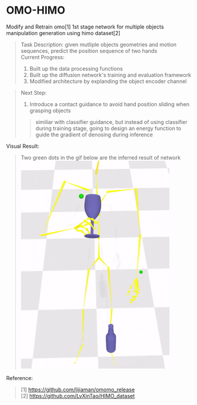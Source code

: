 # OMO-HIMO
Modify and Retrain omo[1] 1st stage network for multiple objects manipulation generation using himo dataset[2]
> Task Description: given mutliple objects geometries and motion sequences, predict the position sequence of two hands  
> Current Progress:  
>   1. Built up the data processing functions
>   2. Built up the diffusion network's training and evaluation framework  
>   3. Modified architecture by explanding the object encoder channel

> Next Step:
>   1. Introduce a contact guidance to avoid hand position sliding when grasping objects
>>    similiar with classifier guidance, but instead of using classifier during training stage, going to design an energy function to guide the gradient of denosing during inference

Visual Result:
> Two green dots in the gif below are the inferred result of network  
![image](https://github.com/Hongboooooo/OMO-HIMO/blob/main/omo-himo.gif)


Reference:
> [1] https://github.com/lijiaman/omomo_release  
> [2] https://github.com/LvXinTao/HIMO_dataset
